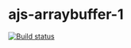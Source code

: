 # ajs-arraybuffer-1

[![Build status](https://ci.appveyor.com/api/projects/status/ar9126spx9uj3tqp?svg=true)](https://ci.appveyor.com/project/Nataliya-grish/ajs-arraybuffer-1)
